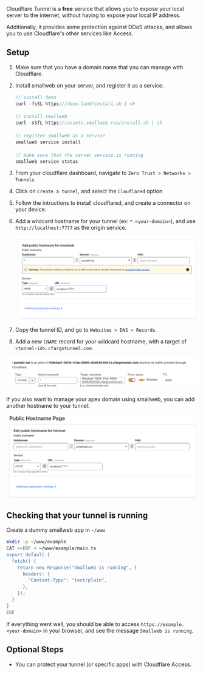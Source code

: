 Cloudflare Tunnel is a **free** service that allows you to expose your local server to the internet, without having to expose your local IP address.

Additionally, it provides some protection against DDoS attacks, and allows you to use Cloudflare's other services like Access.

## Setup

1. Make sure that you have a domain name that you can manage with Cloudflare.

1. Install smallweb on your server, and register it as a service.

    ```ts
    // install deno
    curl -fsSL https://deno.land/install.sh | sh

    // install smallweb
    curl -sSfL https://assets.smallweb.run/install.sh | sh

    // register smallweb as a service
    smallweb service install

    // make sure that the server service is running
    smallweb service status
    ```

1. From your cloudflare dashboard, navigate to `Zero Trust > Networks > Tunnels`

1. Click on `Create a tunnel`, and select the `Clouflared` option

1. Follow the intructions to install cloudflared, and create a connector on your device.

1. Add a wildcard hostname for your tunnel (ex: `*.<your-domain>`), and use `http://localhost:7777` as the origin service.

    ![Tunnel Configuration](./tunnel.png)

1. Copy the tunnel ID, and go to `Websites > DNS > Records`.

1. Add a new `CNAME` record for your wildcard hostname, with a target of `<tunnel-id>.cfargotunnel.com`.

  ![DNS Configuration](./dns.png)

If you also want to manage your apex domain using smallweb, you can add another hostname to your tunnel:

 ![Apex Domain Configuration](./apex.png)

## Checking that your tunnel is running

Create a dummy smallweb app in `~/www`

```sh
mkdir -p ~/www/example
CAT <<EOF > ~/www/example/main.ts
export default {
  fetch() {
    return new Response("Smallweb is running", {
      headers: {
        "Content-Type": "text/plain",
      },
    });
  }
}
EOF
```

If everything went well, you should be able to access `https://example.<your-domain>` in your browser, and see the message `Smallweb is running`.

## Optional Steps

- You can protect your tunnel (or specific apps) with Cloudflare Access.
